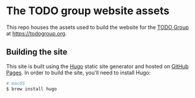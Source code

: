 # The TODO group website assets

This repo houses the assets used to build the website for the [TODO Group](https://todogroup.org/) at https://todogroup.org.

## Building the site

This site is built using the [Hugo](https://gohugo.io) static site generator and hosted on [GitHub Pages](https://pages.github.com/). In order to build the site, you'll need to install Hugo:

```bash
# macOS
$ brew install hugo
```
